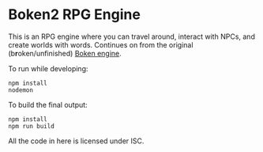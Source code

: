 # Boken2 RPG Engine
This is an RPG engine where you can travel around, interact with NPCs, and create worlds with words. Continues on from the original (b**r**oken/unfinished) [Boken engine](https://github.com/DanielOaks/boken-rpg).

To run while developing:
```
npm install
nodemon
```

To build the final output:
```
npm install
npm run build
```

All the code in here is licensed under ISC.
